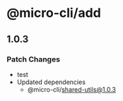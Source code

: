 # @micro-cli/add

## 1.0.3

### Patch Changes

- test
- Updated dependencies
  - @micro-cli/shared-utils@1.0.3
